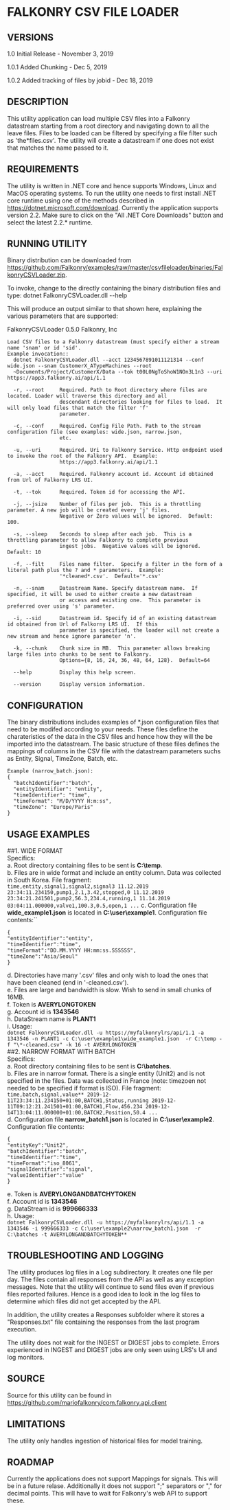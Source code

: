 FALKONRY CSV FILE LOADER
========================

VERSIONS
--------
1.0 Initial Release - November 3, 2019

1.0.1 Added Chunking - Dec 5, 2019

1.0.2 Added tracking of files by jobid - Dec 18, 2019

DESCRIPTION
-----------
This utility application can load multiple CSV files into a Falkonry datastream starting from a root directory and navigating down to all the leave files. Files to be loaded can be filtered by specifying a file filter such as 'the\*files.csv'. The utility will create a datastream if one does not exist that matches the name passed to it.

REQUIREMENTS
------------
The utility is written in .NET core and hence supports Windows, Linux and MacOS operating systems. To run the utility one needs to first install .NET core runtime using one of the methods described in https://dotnet.microsoft.com/download. Currently the application supports version 2.2. Make sure to click on the "All .NET Core Downloads" button and select the latest 2.2.* runtime.

RUNNING UTILITY
---------------
Binary distribution can be downloaded from https://github.com/Falkonry/examples/raw/master/csvfileloader/binaries/FalkonryCSVLoader.zip.

To invoke, change to the directly containing the binary distribution files and type:
dotnet FalkonryCSVLoader.dll --help

This will produce an output similar to that shown here, explaining the various parameters that are supported:

FalkonryCSVLoader 0.5.0
Falkonry, Inc
```USAGE:
Load CSV files to a Falkonry datastream (must specify either a stream name 'snam' or id 'sid'.
Example invocation::
  dotnet FalkonryCSVLoader.dll --acct 1234567891011121314 --conf wide.json --snam CustomerX_ATypeMachines --root
  ~Documents/Project/CustomerX/Data --tok t00L0NgToShoW1NOn3L1n3 --uri https://app3.falkonry.ai/api/1.1

  -r, --root     Required. Path to Root directory where files are located. Loader will traverse this directory and all
                 descendant directories looking for files to load.  It will only load files that match the filter 'f'
                 parameter.

  -c, --conf     Required. Config File Path. Path to the stream configuration file (see examples: wide.json, narrow.json,
                 etc.

  -u, --uri      Required. Uri to Falkonry Service. Http endpoint used to invoke the root of the Falkonry API.  Example:
                 https://app3.falkonry.ai/api/1.1

  -a, --acct     Required. Falkonry account id. Account id obtained from Url of Falkorny LRS UI.

  -t, --tok      Required. Token id for accessing the API.

  -j, --jsize    Number of files per job.  This is a throttling parameter. A new job will be created every 'j' files.
                 Negative or Zero values will be ignored.  Default: 100.

  -s, --sleep    Seconds to sleep after each job.  This is a throttling parameter to allow Falkonry to complete previous
                 ingest jobs.  Negative values will be ignored. Default: 10

  -f, --filt     Files name filter.  Specify a filter in the form of a literal path plus the ? and * parameters.  Example:
                 '*cleaned*.csv'.  Default='*.csv'

  -n, --snam     Datastream Name. Specify datastream name.  If specified, it will be used to either create a new datastream
                 or access and existing one.  This parameter is preferred over using 's' parameter.

  -i, --sid      Datastream id. Specify id of an existing datastream id obtained from Url of Falkorny LRS UI.  If this
                 parameter is specified, the loader will not create a new stream and hence ignore parameter 'n'.

  -k, --chunk    Chunk size in MB.  This parameter allows breaking large files into chunks to be sent to Falkonry.
                 Options={8, 16, 24, 36, 48, 64, 128}.  Default=64
              
  --help         Display this help screen.

  --version      Display version information.
```
CONFIGURATION
--------------
The binary distributions includes examples of \*.json configuration files that need to be modifed according to your needs.  These files define the charateristics of the data in the CSV files and hence how they will the be imported into the datastream.  The basic structure of these files defines the mappings of columns in the CSV file with the datastream parameters suchs as Entity, Signal, TimeZone, Batch, etc.

```
Example (narrow_batch.json):
{
  "batchIdentifier":"batch",
  "entityIdentifier": "entity",
  "timeIdentifier": "time",
  "timeFormat": "M/D/YYYY H:m:ss",
  "timeZone": "Europe/Paris"
}
```
USAGE EXAMPLES
---------------
##1. WIDE FORMAT    
  Specifics:   
  a. Root directory containing files to be sent is **C:\temp**.     
  b. Files are in wide format and include an entity column. Data was collected in South Korea.  File fragment:  
    ```
    time,entity,signal1,signal2,signal3
    11.12.2019 23:34:11.234150,pump1,2.1,3.42,stopped,0
    11.12.2019 23:34:21.241501,pump2,56.3,234.4,running,1
    11.14.2019 03:04:11.000000,valve1,100.3,0.5,open,1
    ...
    ```
  c. Configuration file **wide_example1.json** is located in **C:\user\example1**. Configuration file contents:``
  ```
  {
  "entityIdentifier":"entity",
  "timeIdentifier":"time",
  "timeFormat":"DD.MM.YYYY HH:mm:ss.SSSSSS", 
  "timeZone":"Asia/Seoul"
  }
  ```
  d. Directories have many '.csv' files and only wish to load the ones that have been cleaned (end in '-cleaned.csv').  
  e. Files are large and bandwidth is slow.  Wish to send in small chunks of 16MB.  
  f. Token is **AVERYLONGTOKEN**  
  g. Account id is **1343546**  
  h. DataStream name is **PLANT1**  
  i. Usage:  
    ```
    dotnet FalkonryCSVLoader.dll -u https://myfalkonrylrs/api/1.1 -a 1343546 -n PLANT1 -c C:\user\example1\wide_example1.json 
      -r C:\temp -f "\*-cleaned.csv" -k 16 -t AVERYLONGTOKEN
    ```    
##2. NARROW FORMAT WITH BATCH  
  Specifics:  
  a. Root directory containing files to be sent is **C:\batches**.     
  b. Files are in narrow format. There is a single entity (Unit2) and is not specified in the files. 
     Data was collected in France (note: timezoen not needed to be specified if format is ISO).  File fragment:
    ```
    time,batch,signal,value**
    2019-12-11T23:34:11.234150+01:00,BATCH1,Status,running
    2019-12-11T09:12:21.241501+01:00,BATCH1,Flow,456.234
    2019-12-14T13:04:11.000000+01:00,BATCH2,Position,50.4
    ...
    ```  
  d. Configuration file **narrow_batch1.json** is located in **C:\user\example2**. Configuration file contents:  
  ```
  {
  "entityKey":"Unit2",
  "batchIdentifier":"batch",
  "timeIdentifier":"time",
  "timeFormat":"iso_8061", 
  "signalIdentifier":"signal",
  "valueIdentifier":"value"
  }
  ```  
  e. Token is **AVERYLONGANDBATCHYTOKEN**  
  f. Account id is **1343546**  
  g. DataStream id is **999666333**  
  h. Usage:  
    ```
    dotnet FalkonryCSVLoader.dll -u https://myfalkonrylrs/api/1.1 -a 1343546 -i 999666333 -c C:\user\example2\narrow_batch1.json 
      -r C:\batches -t AVERYLONGANDBATCHYTOKEN**
    ```
    
TROUBLESHOOTING AND LOGGING
---------------------------
The utility produces log files in a Log subdirectory.  It creates one file per day.  The files contain all responses from the API as well as any exception messages.  Note that the utility will continue to send files even if previous files reported failures.  Hence is a good idea to look in the log files to determine which files did not get accepted by the API.

In addition, the utility creates a Responses subfolder where it stores a "Responses.txt" file containing the responses from the last program execution.

The utility does not wait for the INGEST or DIGEST jobs to complete.  Errors experienced in INGEST and DIGEST jobs are only seen using LRS's UI and log monitors.

SOURCE
------
Source for this utility can be found in https://github.com/mariofalkonry/com.falkonry.api.client

LIMITATIONS
-----------
The utility only handles ingestion of historical files for model training.

ROADMAP
-------
Currently the applications does not support Mappings for signals.  This will be in a future relase.
Additionally it does not support ";" separators or "," for decimal points.  This will have to wait for Falkonry's web API to support these.
